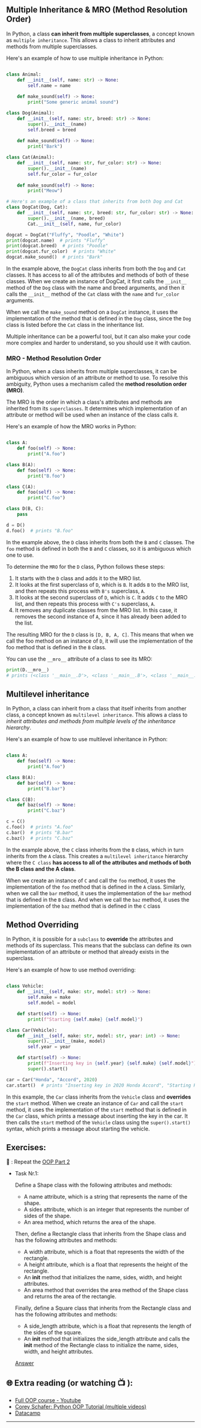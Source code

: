 ## Multiple Inheritance & MRO (Method Resolution Order)

In Python, a class **can inherit from multiple superclasses**, a concept known as `multiple inheritance`. This allows a class to inherit attributes and methods from multiple superclasses.

Here's an example of how to use multiple inheritance in Python:

```python

class Animal:
    def __init__(self, name: str) -> None:
        self.name = name
    
    def make_sound(self) -> None:
        print("Some generic animal sound")

class Dog(Animal):
    def __init__(self, name: str, breed: str) -> None:
        super().__init__(name)
        self.breed = breed
    
    def make_sound(self) -> None:
        print("Bark")

class Cat(Animal):
    def __init__(self, name: str, fur_color: str) -> None:
        super().__init__(name)
        self.fur_color = fur_color
    
    def make_sound(self) -> None:
        print("Meow")

# Here's an example of a class that inherits from both Dog and Cat
class DogCat(Dog, Cat):
    def __init__(self, name: str, breed: str, fur_color: str) -> None:
        super().__init__(name, breed)
        Cat.__init__(self, name, fur_color)

dogcat = DogCat("Fluffy", "Poodle", "White")
print(dogcat.name)  # prints "Fluffy"
print(dogcat.breed)  # prints "Poodle"
print(dogcat.fur_color)  # prints "White"
dogcat.make_sound()  # prints "Bark"

```
In the example above, the `DogCat` class inherits from both the `Dog` and `Cat` classes. It has access to all of the attributes and methods of both of these classes. When we create an instance of DogCat, it first calls the `__init__` method of the `Dog` class with the name and breed arguments, and then it calls the `__init__` method of the `Cat` class with the `name` and `fur_color` arguments.

When we call the `make_sound` method on a `DogCat` instance, it uses the implementation of the method that is defined in the `Dog` class, since the `Dog` class is listed before the `Cat` class in the inheritance list.

Multiple inheritance can be a powerful tool, but it can also make your code more complex and harder to understand, so you should use it with caution.

### MRO - Method Resolution Order

In Python, when a class inherits from multiple superclasses, it can be ambiguous which version of an attribute or method to use. To resolve this ambiguity, Python uses a mechanism called the **method resolution order (MRO)**.

The MRO is the order in which a class's attributes and methods are inherited from its `superclasses`. It determines which implementation of an attribute or method will be used when an instance of the class calls it.

Here's an example of how the MRO works in Python:

```python

class A:
    def foo(self) -> None:
        print("A.foo")

class B(A):
    def foo(self) -> None:
        print("B.foo")

class C(A):
    def foo(self) -> None:
        print("C.foo")

class D(B, C):
    pass

d = D()
d.foo()  # prints "B.foo"

```

In the example above, the `D` class inherits from both the `B` and `C` classes. The `foo` method is defined in both the `B` and `C` classes, so it is ambiguous which one to use.

To determine the `MRO` for the `D` class, Python follows these steps:

1. It starts with the `D` class and adds it to the MRO list.
2. It looks at the first superclass of `D`, which is `B`. It adds `B` to the MRO list, and then repeats this process with `B's` superclass, `A`.
3. It looks at the second superclass of `D`, which is `C`. It adds `C` to the MRO list, and then repeats this process with `C's` superclass, `A`.
4. It removes any duplicate classes from the MRO list. In this case, it removes the second instance of `A`, since it has already been added to the list.

The resulting MRO for the `D` class is `[D, B, A, C]`. This means that when we call the foo method on an instance of `D`, it will use the implementation of the foo method that is defined in the `B` class.

You can use the `__mro__` attribute of a class to see its MRO:

```python
print(D.__mro__)  
# prints (<class '__main__.D'>, <class '__main__.B'>, <class '__main__.A'>, <class '__main__.C'>)

```

## Multilevel inheritance

In Python, a class can inherit from a class that itself inherits from another class, a concept known as `multilevel inheritance`. This allows a class to _inherit attributes and methods from multiple levels of the inheritance hierarchy_.

Here's an example of how to use multilevel inheritance in Python:

```python

class A:
    def foo(self) -> None:
        print("A.foo")

class B(A):
    def bar(self) -> None:
        print("B.bar")

class C(B):
    def baz(self) -> None:
        print("C.baz")

c = C()
c.foo()  # prints "A.foo"
c.bar()  # prints "B.bar"
c.baz()  # prints "C.baz"
```
In the example above, the `C` class inherits from the `B` class, which in turn inherits from the `A` class. This creates a `multilevel inheritance` hierarchy where the `C class` **has access to all of the attributes and methods of both the B class and the A class**.

When we create an instance of `C` and call the `foo` method, it uses the implementation of the `foo` method that is defined in the `A` class. Similarly, when we call the `bar` method, it uses the implementation of the `bar` method that is defined in the `B` class. And when we call the `baz` method, it uses the implementation of the `baz` method that is defined in the `C` class

## Method Overriding

In Python, it is possible for a `subclass` to **override** the attributes and methods of its superclass. This means that the subclass can define its own implementation of an attribute or method that already exists in the superclass.

Here's an example of how to use method overriding:

```python

class Vehicle:
    def __init__(self, make: str, model: str) -> None:
        self.make = make
        self.model = model

    def start(self) -> None:
        print(f"Starting {self.make} {self.model}")

class Car(Vehicle):
    def __init__(self, make: str, model: str, year: int) -> None:
        super().__init__(make, model)
        self.year = year

    def start(self) -> None:
        print(f"Inserting key in {self.year} {self.make} {self.model}")
        super().start()

car = Car("Honda", "Accord", 2020)
car.start()  # prints "Inserting key in 2020 Honda Accord", "Starting Honda Accord"

```
In this example, the `Car` class inherits from the `Vehicle` class and **overrides** the `start` method. When we create an instance of `Car` and call the `start` method, it uses the implementation of the `start` method that is defined in the `Car` class, which prints a message about inserting the key in the car. It then calls the `start` method of the `Vehicle` class using the `super().start()` syntax, which prints a message about starting the vehicle.

## Exercises: 
🧠 : Repeat the [OOP Part 2](https://github.com/CodeAcademy-Online/python-new-material/wiki/Lesson-19:-OOP-(-Part-2))

* Task Nr.1:  

  Define a Shape class with the following attributes and methods:

  * A name attribute, which is a string that represents the name of the shape.
  * A sides attribute, which is an integer that represents the number of sides of the shape.
  * An area method, which returns the area of the shape.

  Then, define a Rectangle class that inherits from the Shape class and has the following attributes and methods:

  * A width attribute, which is a float that represents the width of the rectangle.
  * A height attribute, which is a float that represents the height of the rectangle.
  * An __init__ method that initializes the name, sides, width, and height attributes.
  * An area method that overrides the area method of the Shape class and returns the area of the rectangle.

  Finally, define a Square class that inherits from the Rectangle class and has the following attributes and methods:

  * A side_length attribute, which is a float that represents the length of the sides of the square.
  * An __init__ method that initializes the side_length attribute and calls the __init__ method of the Rectangle class to initialize the name, sides, 
  width, and height attributes.

  [Answer](https://github.com/CodeAcademy-Online/python-new-material-level2/wiki/Z:-Exercise-answers#oop-advanced--inheritance) 


## 🌐  Extra reading (or watching 📺 ):

* [Full OOP course - Youtube](https://www.youtube.com/watch?v=Ej_02ICOIgs)
* [Corey Schafer: Python OOP Tutorial (multiple videos)](https://www.youtube.com/watch?v=ZDa-Z5JzLYM)
* [Datacamp](https://www.datacamp.com/tutorial/python-oop-tutorial)
***